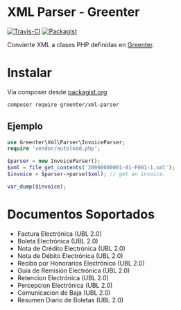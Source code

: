# XML Parser - Greenter

[![Travis-CI](https://img.shields.io/travis/giansalex/greenter-xml-parser.svg?branch=master&style=flat-square)](https://travis-ci.org/giansalex/greenter-xml-parser)
[![Packagist](https://img.shields.io/packagist/v/greenter/xml-parser.svg?style=flat-square)](https://packagist.org/packages/greenter/xml-parser)

Convierte XML a clases PHP definidas en [Greenter](https://github.com/giansalex/greenter).

# Instalar
Via composer desde [packagist.org](https://packagist.org/packages/greenter/xml-parser)

```bash
composer require greenter/xml-parser
```

## Ejemplo
```php
use Greenter\Xml\Parser\InvoiceParser;
require 'vendor/autoload.php';

$parser = new InvoiceParser();
$xml = file_get_contents('20000000001-01-F001-1.xml');
$invoice = $parser->parse($xml); // get an invoice.

var_dump($invoice);
```

# Documentos Soportados

- Factura Electrónica (UBL 2.0)
- Boleta Electrónica (UBL 2.0)
- Nota de Crédito Electrónica (UBL 2.0)
- Nota de Débito Electrónica (UBL 2.0)
- Recibo por Honorarios Electrónico (UBL 2.0)
- Guia de Remisión Electrónica (UBL 2.0)
- Retencion Electrónica (UBL 2.0)
- Percepcion Electrónica (UBL 2.0)
- Comunicacion de Baja (UBL 2.0)
- Resumen Diario de Boletas (UBL 2.0)

